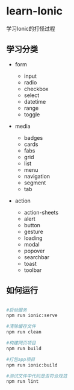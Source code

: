 # learn-Ionic

学习Ionic的打怪过程

## 学习分类

- form
  - input
  - radio
  - checkbox
  - select
  - datetime
  - range
  - toggle

- media
  - badges
  - cards
  - fabs
  - grid
  - list
  - menu
  - navigation
  - segment
  - tab

- action

  - action-sheets
  - alert
  - button
  - gesture
  - loading
  - modal
  - popover
  - searchbar
  - toast
  - toolbar

## 如何运行

```bash

#启动服务
npm run ionic:serve

#清除缓存文件
npm run clean

#构建网页项目
npm run build

#打包app项目
npm run ionic:build

#测试文件中代码是否符合规范
npm run lint
```

